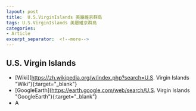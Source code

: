 ```yaml
---
layout: post
title:  U.S.VirginIslands 美屬維京群島
tags: U.S.VirginIslands 美屬維京群島 
categories:
- Article
excerpt_separator:  <!--more-->
---
```

## U.S. Virgin Islands 
- [Wiki](https://zh.wikipedia.org/w/index.php?search=U.S. Virgin Islands "Wiki"){:target="_blank"} 
- [GoogleEarth](https://earth.google.com/web/search/U.S. Virgin Islands "GoogleEarth"){:target="_blank"} 
- A 

